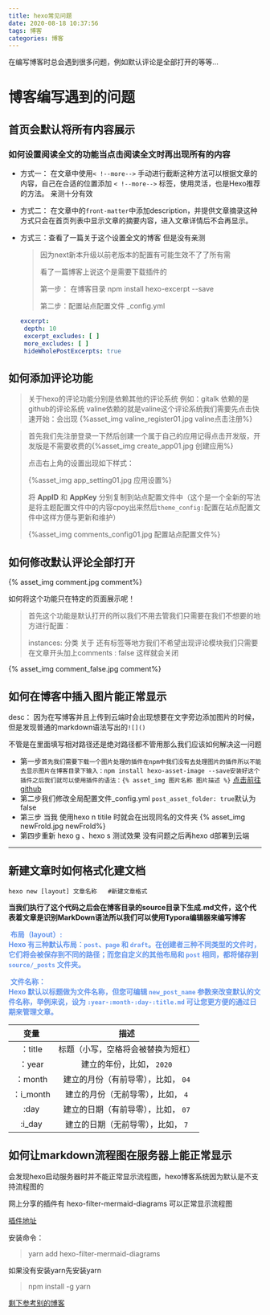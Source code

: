 ```yaml
---
title: hexo常见问题
date: 2020-08-18 10:37:56
tags: 博客
categories: 博客
---
```


在编写博客时总会遇到很多问题，例如默认评论是全部打开的等等...

# 博客编写遇到的问题

<!--more-->

## 首页会默认将所有内容展示

### 如何设置阅读全文的功能当点击阅读全文时再出现所有的内容

+ 方式一： 在文章中使用`< !--more-->` 手动进行截断这种方法可以根据文章的内容，自己在合适的位置添加 `< !--more-->` 标签，使用灵活，也是Hexo推荐的方法。 亲测十分有效



+ 方式二： 在文章中的`front-matter`中添加description，并提供文章摘录这种方式只会在首页列表中显示文章的摘要内容，进入文章详情后不会再显示。 



+ 方式三：查看了一篇关于这个设置全文的博客 但是没有亲测

  > 因为next新本升级以前老版本的配置有可能生效不了了所有需
  >
  > 看了一篇博客上说这个是需要下载插件的
  >
  > 第一步： 在博客目录 npm install hexo-excerpt --save 
  >
  > 第二步：配置站点配置文件 _config.yml

  ```yml
  excerpt:
   depth: 10
   excerpt_excludes: [ ]
   more_excludes: [ ]
   hideWholePostExcerpts: true
  ```




## 如何添加评论功能

> 关于hexo的评论功能分别是依赖其他的评论系统 例如：gitalk 依赖的是github的评论系统 valine依赖的就是valine这个评论系统我们需要先点击快速开始：会出现 {%asset_img valine_register01.jpg  valine点击注册%}



> 首先我们先注册登录一下然后创建一个属于自己的应用记得点击开发版，开发版是不需要收费的{%asset_img create_app01.jpg 创建应用%}
>
> 点击右上角的设置出现如下样式：
>
> {%asset_img app_setting01.jpg 应用设置%}
>
> 将 **AppID**  和 **AppKey**  分别复制到站点配置文件中（这个是一个全新的写法是将主题配置文件中的内容cpoy出来然后`theme_config:`配置在站点配置文件中这样方便与更新和维护）
>
> {%asset_img  comments_config01.jpg  配置站点配置文件%}

## 如何修改默认评论全部打开

{% asset_img comment.jpg comment%}

如何将这个功能只在特定的页面展示呢！

> 首先这个功能是默认打开的所以我们不用去管我们只需要在我们不想要的地方进行配置：
>
> instances: 分类 关于 还有标签等地方我们不希望出现评论模块我们只需要在文章开头加上comments : false 这样就会关闭

{% asset_img comment_false.jpg comment%}



## 如何在博客中插入图片能正常显示

desc： 因为在写博客并且上传到云端时会出现想要在文字旁边添加图片的时候，但是发现普通的markdown语法写出的`![]()`

不管是在里面填写相对路径还是绝对路径都不管用那么我们应该如何解决这一问题



* 第一步`首先我们需要下载一个图片处理的插件在npm中我们没有去处理图片的插件所以不能去显示图片在博客目录下输入：npm install hexo-asset-image --save安装好这个插件之后我们就可以使用插件的语法：{% asset_img 图片名称 图片描述 %}`  [点击前往github]( https://github.com/xcodebuild/hexo-asset-image )
* 第二步我们修改全局配置文件_config.yml `post_asset_folder: true`默认为false
* 第三步 当我 使用hexo n titile 时就会在出现同名的文件夹  {% asset_img newFrold.jpg newFrold%}
* 第四步重新 hexo g  、hexo  s 测试效果 没有问题之后再hexo d部署到云端

---

## 新建文章时如何格式化建文档

```nodejs
hexo new [layout] 文章名称   #新建文章格式
```



  **当我们执行了这个代码之后会在博客目录的source目录下生成.md文件，这个代表着文章是识别MarkDown语法所以我们可以使用Typora编辑器来编写博客**

​    **<font color='cornflowerblue'>布局（layout）:<br/> Hexo 有三种默认布局：`post`、`page` 和 `draft`。在创建者三种不同类型的文件时，它们将会被保存到不同的路径；而您自定义的其他布局和 `post` 相同，都将储存到 `source/_posts` 文件夹。 </font>**

​    **<font color='cornflowerblue'>文件名称：<br/> Hexo 默认以标题做为文件名称，但您可编辑 `new_post_name` 参数来改变默认的文件名称，举例来说，设为 `:year-:month-:day-:title.md` 可让您更方便的通过日期来管理文章。 </font>**

|   变量    |                描述                 |
| :-------: | :---------------------------------: |
|  ：title  | 标题（小写，空格将会被替换为短杠）  |
|  ：year   |      建立的年份，比如， `2020`      |
|  ：month  | 建立的月份（有前导零），比如， `04` |
| ：i_month | 建立的月份（无前导零），比如， `4`  |
|   :day    | 建立的日期（有前导零），比如， `07` |
|  :i_day   | 建立的日期（无前导零），比如， `7`  |



##  如何让markdown流程图在服务器上能正常显示

 会发现hexo启动服务器时并不能正常显示流程图，hexo博客系统因为默认是不支持流程图的

网上分享的插件有 hexo-filter-mermaid-diagrams 可以正常显示流程图

[插件地址](  https://github.com/webappdevelp/hexo-filter-mermaid-diagrams  )

安装命令：

> yarn add hexo-filter-mermaid-diagrams

如果没有安装yarn先安装yarn

>  npm install -g yarn 

[剩下参考别的博客]( https://www.liuyude.com/How_to_make_your_HEXO_blog_support_handwriting_flowchart.html )